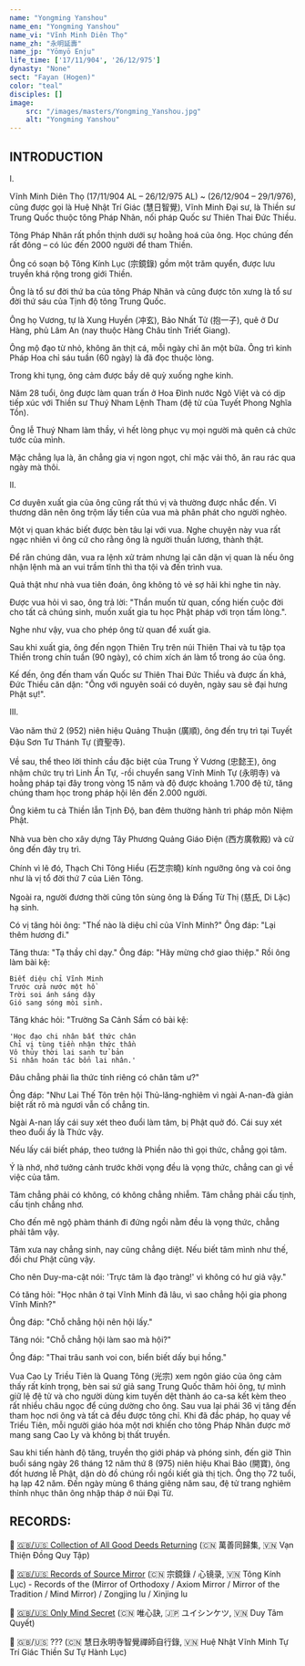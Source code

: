 ```yaml
---
name: "Yongming Yanshou"
name_en: "Yongming Yanshou"
name_vi: "Vĩnh Minh Diên Thọ"
name_zh: "永明延壽"
name_jp: "Yōmyō Enju"
life_time: ['17/11/904', '26/12/975']
dynasty: "None"
sect: "Fayan (Hogen)"
color: "teal"
disciples: []
image: 
    src: "/images/masters/Yongming_Yanshou.jpg"
    alt: "Yongming Yanshou"
---
```


## INTRODUCTION

I. 

Vĩnh Minh Diên Thọ (17/11/904 AL – 26/12/975 AL) ~ (26/12/904 – 29/1/976), cũng được gọi là Huệ Nhật Trí Giác (慧日智覺), Vĩnh Minh Đại sư, là Thiền sư Trung Quốc thuộc tông Pháp Nhãn, nối pháp Quốc sư Thiên Thai Đức Thiều.

Tông Pháp Nhãn rất phồn thịnh dưới sự hoằng hoá của ông. Học chúng đến rất đông – có lúc đến 2000 người để tham Thiền. 

Ông có soạn bộ Tông Kính Lục (宗鏡錄) gồm một trăm quyển, được lưu truyền khá rộng trong giới Thiền.

Ông là tổ sư đời thứ ba của tông Pháp Nhãn và cũng được tôn xưng là tổ sư đời thứ sáu của Tịnh độ tông Trung Quốc.

Ông họ Vương, tự là Xung Huyền (冲玄), Bảo Nhất Tử (抱一子), quê ở Dư Hàng, phủ Lâm An (nay thuộc Hàng Châu tỉnh Triết Giang). 

Ông mộ đạo từ nhỏ, không ăn thịt cá, mỗi ngày chỉ ăn một bữa. Ông trì kinh Pháp Hoa chỉ sáu tuần (60 ngày) là đã đọc thuộc lòng. 

Trong khi tụng, ông cảm được bầy dê quỳ xuống nghe kinh.

Năm 28 tuổi, ông được làm quan trấn ở Hoa Đình nước Ngô Việt và có dịp tiếp xúc với Thiền sư Thuý Nham Lệnh Tham (đệ tử của Tuyết Phong Nghĩa Tồn). 

Ông lễ Thuý Nham làm thầy, vì hết lòng phục vụ mọi người mà quên cả chức tước của mình. 

Mặc chẳng lụa là, ăn chẳng gia vị ngon ngọt, chỉ mặc vải thô, ăn rau rác qua ngày mà thôi.

II.

Cơ duyên xuất gia của ông cũng rất thú vị và thường được nhắc đến. Vì thương dân nên ông trộm lấy tiền của vua mà phân phát cho người nghèo. 

Một vị quan khác biết được bèn tâu lại với vua. Nghe chuyện này vua rất ngạc nhiên vì ông cứ cho rằng ông là người thuần lương, thành thật. 

Để răn chúng dân, vua ra lệnh xử trảm nhưng lại căn dặn vị quan là nếu ông nhận lệnh mà an vui trầm tĩnh thì tha tội và đến trình vua. 

Quả thật như nhà vua tiên đoán, ông không tỏ vẻ sợ hãi khi nghe tin này. 

Được vua hỏi vì sao, ông trả lời: "Thần muốn từ quan, cống hiến cuộc đời cho tất cả chúng sinh, muốn xuất gia tu học Phật pháp với trọn tấm lòng.". 

Nghe như vậy, vua cho phép ông từ quan để xuất gia.

Sau khi xuất gia, ông đến ngọn Thiên Trụ trên núi Thiên Thai và tu tập tọa Thiền trong chín tuần (90 ngày), có chim xích án làm tổ trong áo của ông. 

Kế đến, ông đến tham vấn Quốc sư Thiên Thai Đức Thiều và được ấn khả, Đức Thiều căn dặn: "Ông với nguyên soái có duyên, ngày sau sẽ đại hưng Phật sự!".

III.

Vào năm thứ 2 (952) niên hiệu Quảng Thuận (廣順), ông đến trụ trì tại Tuyết Đậu Sơn Tư Thánh Tự (資聖寺). 

Về sau, thể theo lời thỉnh cầu đặc biệt của Trung Ý Vương (忠懿王), ông nhậm chức trụ trì Linh Ẩn Tự, 
-rồi chuyển sang Vĩnh Minh Tự (永明寺) và hoằng pháp tại đây trong vòng 15 năm và độ được khoảng 1.700 đệ tử, tăng chúng tham học trong pháp hội lên đến 2.000 người.

Ông kiêm tu cả Thiền lẫn Tịnh Độ, ban đêm thường hành trì pháp môn Niệm Phật. 

Nhà vua bèn cho xây dựng Tây Phương Quảng Giáo Điện (西方廣敎殿) và cử ông đến đây trụ trì. 

Chính vì lẽ đó, Thạch Chi Tông Hiểu (石芝宗曉) kính ngưỡng ông và coi ông như là vị tổ đời thứ 7 của Liên Tông. 

Ngoài ra, người đương thời cũng tôn sùng ông là Đấng Từ Thị (慈氏, Di Lặc) hạ sinh.

Có vị tăng hỏi ông: "Thế nào là diệu chỉ của Vĩnh Minh?" Ông đáp: "Lại thêm hương đi." 

Tăng thưa: "Tạ thầy chỉ dạy." Ông đáp: "Hãy mừng chớ giao thiệp." Rồi ông làm bài kệ:

```
Biết diệu chỉ Vĩnh Minh
Trước cửa nước một hồ
Trời soi ánh sáng dậy
Gió sang sóng mòi sinh.
```

Tăng khác hỏi: "Trường Sa Cảnh Sầm có bài kệ:

```
'Học đạo chi nhân bất thức chân
Chỉ vị tùng tiền nhận thức thần
Vô thủy thời lai sanh tử bản
Si nhân hoán tác bổn lai nhân.'
```

Đâu chẳng phải lìa thức tính riêng có chân tâm ư?" 

Ông đáp: "Như Lai Thế Tôn trên hội Thủ-lăng-nghiêm vì ngài A-nan-đà giản biệt rất rõ mà ngươi vẫn cố chẳng tin. 

Ngài A-nan lấy cái suy xét theo đuổi làm tâm, bị Phật quở đó. Cái suy xét theo đuổi ấy là Thức vậy. 

Nếu lấy cái biết pháp, theo tướng là Phiền não thì gọi thức, chẳng gọi tâm. 

Ý là nhớ, nhớ tưởng cảnh trước khởi vọng đều là vọng thức, chẳng can gì về việc của tâm. 

Tâm chẳng phải có không, có không chẳng nhiễm. Tâm chẳng phải cấu tịnh, cấu tịnh chẳng nhơ. 

Cho đến mê ngộ phàm thánh đi đứng ngồi nằm đều là vọng thức, chẳng phải tâm vậy. 

Tâm xưa nay chẳng sinh, nay cũng chẳng diệt. Nếu biết tâm mình như thế, đối chư Phật cũng vậy. 

Cho nên Duy-ma-cật nói: 'Trực tâm là đạo tràng!' vì không có hư giả vậy."

Có tăng hỏi: "Học nhân ở tại Vĩnh Minh đã lâu, vì sao chẳng hội gia phong Vĩnh Minh?" 

Ông đáp: "Chỗ chẳng hội nên hội lấy." 

Tăng nói: "Chỗ chẳng hội làm sao mà hội?" 

Ông đáp: "Thai trâu sanh voi con, biển biết dấy bụi hồng."

Vua Cao Ly Triều Tiên là Quang Tông (光宗) xem ngôn giáo của ông cảm thấy rất kính trọng, bèn sai sứ giả sang Trung Quốc thăm hỏi ông, tự mình giữ lệ đệ tử và cho người dùng kim tuyến dệt thành áo ca-sa kết kèm theo rất nhiều châu ngọc để cúng dường cho ông. 
Sau vua lại phái 36 vị tăng đến tham học nơi ông và tất cả đều được tông chỉ. 
Khi đã đắc pháp, họ quay về Triều Tiên, mỗi người giáo hóa một nơi khiến cho tông Pháp Nhãn được mở mang sang Cao Ly và không bị thất truyền.

Sau khi tiến hành độ tăng, truyền thọ giới pháp và phóng sinh, đến giờ Thìn buổi sáng ngày 26 tháng 12 năm thứ 8 (975) niên hiệu Khai Bảo (開寶), ông đốt hương lễ Phật, dặn dò đồ chúng rồi ngồi kiết già thị tịch. 
Ông thọ 72 tuổi, hạ lạp 42 năm. Đến ngày mùng 6 tháng giêng năm sau, đệ tử trang nghiêm thỉnh nhục thân ông nhập tháp ở núi Đại Từ.

## RECORDS:

📖 [🇬🇧/🇺🇸 Collection of All Good Deeds Returning](https://hoavouu.com/images/file/_x5aNWAx0QgQAGtw/vanthiendongquy.pdf) (🇨🇳 萬善同歸集, 🇻🇳 Vạn Thiện Đồng Quy Tập)

📖 [🇬🇧/🇺🇸 Records of Source Mirror](https://shorturl.at/qYq8m) (🇨🇳 宗鏡錄 / 心镜录, 🇻🇳 Tông Kính Lục) - 
Records of the (Mirror of Orthodoxy / Axiom Mirror / Mirror of the Tradition  / Mind Mirror) / Zongjing lu / Xinjing lu

📖 [🇬🇧/🇺🇸 Only Mind Secret](https://thienphatgiao.org/duy-tam-quyet/) (🇨🇳 唯心訣, 🇯🇵 ユイシンケツ, 🇻🇳 Duy Tâm Quyết)

📖 🇬🇧/🇺🇸 ??? (🇨🇳 慧日永明寺智覺禪師自行錄, 🇻🇳 Huệ Nhật Vĩnh Minh Tự Trí Giác Thiền Sư Tự Hành Lục)

